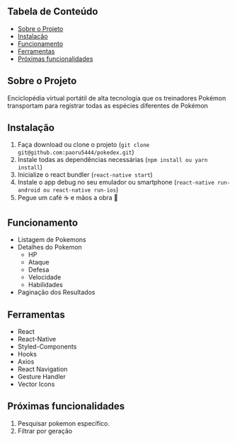 ## Tabela de Conteúdo
- [Sobre o Projeto](#sobre-o-projeto)
- [Instalação](#instalação)
- [Funcionamento](#funcionamento)
- [Ferramentas](#ferramentas)
- [Próximas funcionalidades](#próximas-funcionalidades)


## Sobre o Projeto
 Enciclopédia virtual portátil de alta tecnologia que os treinadores Pokémon transportam para registrar todas as espécies diferentes de Pokémon

## Instalação
  1. Faça download ou clone o projeto (`git clone git@github.com:paoru5444/pokedex.git`)
  2. Instale todas as dependências necessárias (`npm install ou yarn install`)
  3. Inicialize o react bundler (`react-native start`)
  4. Instale o app debug no seu emulador ou smartphone (`react-native run-android ou react-native run-ios`)
  5. Pegue um café :coffee: e mãos a obra :facepunch:
 
 ## Funcionamento
   - Listagem de Pokemons
   - Detalhes do Pokemon
     - HP
     - Ataque
     - Defesa
     - Velocidade
     - Habilidades
   - Paginação dos Resultados

 ## Ferramentas
  - React
  - React-Native
  - Styled-Components
  - Hooks
  - Axios
  - React Navigation
  - Gesture Handler
  - Vector Icons

 ## Próximas funcionalidades
  1. Pesquisar pokemon específico.
  2. Filtrar por geração
